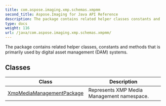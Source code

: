 ```yaml
---
title: com.aspose.imaging.xmp.schemas.xmpmm
second_title: Aspose.Imaging for Java API Reference
description: The package contains related helper classes constants and methods that is primarily used by digital asset management DAM systems.
type: docs
weight: 116
url: /java/com.aspose.imaging.xmp.schemas.xmpmm/
---
```


The package contains related helper classes, constants and methods that is primarily used by digital asset management (DAM) systems.


## Classes

| Class | Description |
| --- | --- |
| [XmpMediaManagementPackage](../com.aspose.imaging.xmp.schemas.xmpmm/xmpmediamanagementpackage) | Represents XMP Media Management namespace. |
